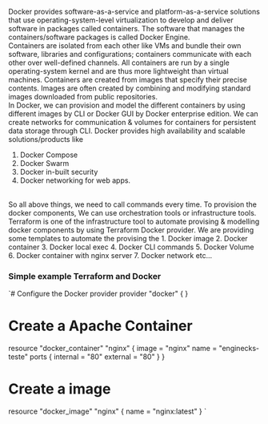 Docker provides software-as-a-service and platform-as-a-service solutions that use operating-system-level virtualization to develop and deliver software in packages called containers. The software that manages the containers/software packages is called Docker Engine.
<br/>
Containers are isolated from each other like VMs and bundle their own software, libraries and configurations; containers communicate with each other over well-defined channels. All containers are run by a single operating-system kernel and are thus more lightweight than virtual machines. Containers are created from images that specify their precise contents. Images are often created by combining and modifying standard images downloaded from public repositories.
<br>
In Docker, we can provision and model the different containers by using different images by CLI or Docker GUI by Docker enterprise edition. We can create networks for communication & volumes for containers for persistent data storage through CLI. Docker provides high availability and scalable solutions/products like 
1. Docker Compose
2. Docker Swarm
3. Docker in-built security
4. Docker networking
for web apps.   
<br>
So all above things, we need to call commands every time. To provision the docker components, We can use orchestration tools or infrastructure tools. Terraform is one of the infrastructure tool to automate provising & modelling docker components by using Terraform Docker provider. We are providing some templates to automate the provising the 
1. Docker image
2. Docker container
3. Docker local exec
4. Docker CLI commands
5. Docker Volume
6. Docker container with nginx server
7. Docker network etc...  


### Simple example Terraform and Docker

`# Configure the Docker provider
provider "docker" {
  }
# Create a Apache Container
resource "docker_container" "nginx" {
    image = "nginx"
    name = "enginecks-teste"
    ports {
        internal = "80"
        external = "80"
    }
}
# Create a image
resource "docker_image" "nginx" {
    name = "nginx:latest"
}
`
